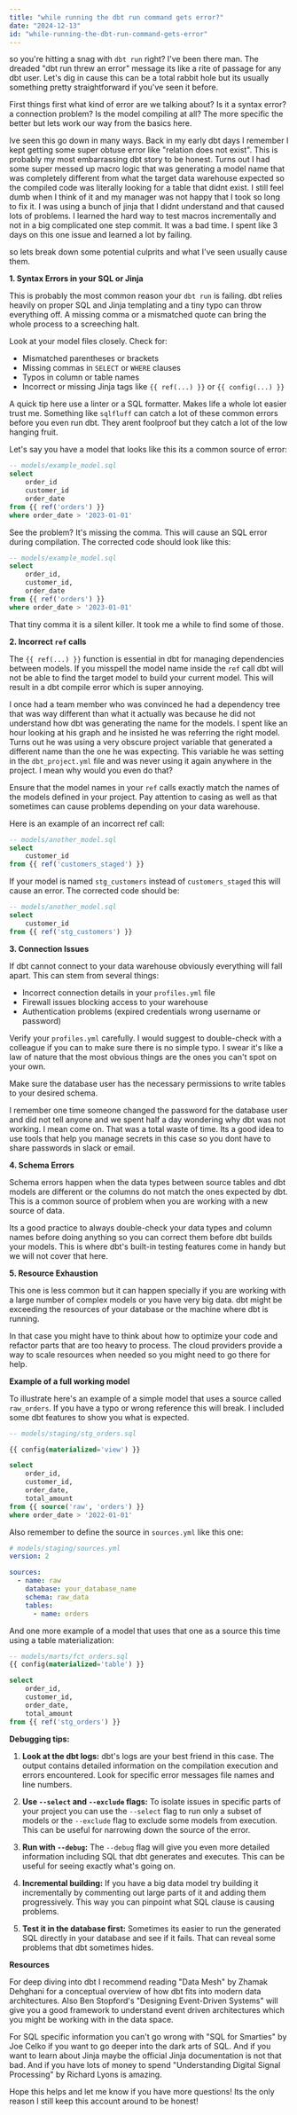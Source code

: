 ```yaml
---
title: "while running the dbt run command gets error?"
date: "2024-12-13"
id: "while-running-the-dbt-run-command-gets-error"
---
```


 so you're hitting a snag with `dbt run` right? I've been there man. The dreaded "dbt run threw an error" message its like a rite of passage for any dbt user. Let's dig in cause this can be a total rabbit hole but its usually something pretty straightforward if you've seen it before.

First things first what kind of error are we talking about? Is it a syntax error? a connection problem? Is the model compiling at all? The more specific the better but lets work our way from the basics here.

Ive seen this go down in many ways. Back in my early dbt days I remember I kept getting some super obtuse error like "relation does not exist". This is probably my most embarrassing dbt story to be honest. Turns out I had some super messed up macro logic that was generating a model name that was completely different from what the target data warehouse expected so the compiled code was literally looking for a table that didnt exist. I still feel dumb when I think of it and my manager was not happy that I took so long to fix it. I was using a bunch of jinja that I didnt understand and that caused lots of problems. I learned the hard way to test macros incrementally and not in a big complicated one step commit. It was a bad time. I spent like 3 days on this one issue and learned a lot by failing.

 so lets break down some potential culprits and what I've seen usually cause them.

**1. Syntax Errors in your SQL or Jinja**

This is probably the most common reason your `dbt run` is failing. dbt relies heavily on proper SQL and Jinja templating and a tiny typo can throw everything off. A missing comma or a mismatched quote can bring the whole process to a screeching halt.

Look at your model files closely. Check for:

*   Mismatched parentheses or brackets
*   Missing commas in `SELECT` or `WHERE` clauses
*   Typos in column or table names
*   Incorrect or missing Jinja tags like `{{ ref(...) }}` or `{{ config(...) }}`

A quick tip here use a linter or a SQL formatter. Makes life a whole lot easier trust me. Something like `sqlfluff` can catch a lot of these common errors before you even run dbt. They arent foolproof but they catch a lot of the low hanging fruit.

Let's say you have a model that looks like this its a common source of error:

```sql
-- models/example_model.sql
select
    order_id
    customer_id
    order_date
from {{ ref('orders') }}
where order_date > '2023-01-01'
```

See the problem? It's missing the comma. This will cause an SQL error during compilation. The corrected code should look like this:

```sql
-- models/example_model.sql
select
    order_id,
    customer_id,
    order_date
from {{ ref('orders') }}
where order_date > '2023-01-01'
```

That tiny comma it is a silent killer. It took me a while to find some of those.

**2. Incorrect `ref` calls**

The `{{ ref(...) }}` function is essential in dbt for managing dependencies between models. If you misspell the model name inside the `ref` call dbt will not be able to find the target model to build your current model. This will result in a dbt compile error which is super annoying.

I once had a team member who was convinced he had a dependency tree that was way different than what it actually was because he did not understand how dbt was generating the name for the models. I spent like an hour looking at his graph and he insisted he was referring the right model. Turns out he was using a very obscure project variable that generated a different name than the one he was expecting. This variable he was setting in the `dbt_project.yml` file and was never using it again anywhere in the project. I mean why would you even do that?

Ensure that the model names in your `ref` calls exactly match the names of the models defined in your project. Pay attention to casing as well as that sometimes can cause problems depending on your data warehouse.

Here is an example of an incorrect ref call:

```sql
-- models/another_model.sql
select
    customer_id
from {{ ref('customers_staged') }}
```

If your model is named `stg_customers` instead of `customers_staged` this will cause an error. The corrected code should be:

```sql
-- models/another_model.sql
select
    customer_id
from {{ ref('stg_customers') }}
```

**3. Connection Issues**

If dbt cannot connect to your data warehouse obviously everything will fall apart. This can stem from several things:

*   Incorrect connection details in your `profiles.yml` file
*   Firewall issues blocking access to your warehouse
*   Authentication problems (expired credentials wrong username or password)

Verify your `profiles.yml` carefully. I would suggest to double-check with a colleague if you can to make sure there is no simple typo. I swear it's like a law of nature that the most obvious things are the ones you can't spot on your own.

Make sure the database user has the necessary permissions to write tables to your desired schema.

I remember one time someone changed the password for the database user and did not tell anyone and we spent half a day wondering why dbt was not working. I mean come on. That was a total waste of time. Its a good idea to use tools that help you manage secrets in this case so you dont have to share passwords in slack or email.

**4. Schema Errors**

Schema errors happen when the data types between source tables and dbt models are different or the columns do not match the ones expected by dbt. This is a common source of problem when you are working with a new source of data.

Its a good practice to always double-check your data types and column names before doing anything so you can correct them before dbt builds your models. This is where dbt's built-in testing features come in handy but we will not cover that here.

**5. Resource Exhaustion**

This one is less common but it can happen specially if you are working with a large number of complex models or you have very big data. dbt might be exceeding the resources of your database or the machine where dbt is running.

In that case you might have to think about how to optimize your code and refactor parts that are too heavy to process. The cloud providers provide a way to scale resources when needed so you might need to go there for help.

**Example of a full working model**

To illustrate here's an example of a simple model that uses a source called `raw_orders`. If you have a typo or wrong reference this will break. I included some dbt features to show you what is expected.

```sql
-- models/staging/stg_orders.sql

{{ config(materialized='view') }}

select
    order_id,
    customer_id,
    order_date,
    total_amount
from {{ source('raw', 'orders') }}
where order_date > '2022-01-01'
```

Also remember to define the source in `sources.yml` like this one:

```yaml
# models/staging/sources.yml
version: 2

sources:
  - name: raw
    database: your_database_name
    schema: raw_data
    tables:
      - name: orders
```

And one more example of a model that uses that one as a source this time using a table materialization:

```sql
-- models/marts/fct_orders.sql
{{ config(materialized='table') }}

select
    order_id,
    customer_id,
    order_date,
    total_amount
from {{ ref('stg_orders') }}
```

**Debugging tips:**

1.  **Look at the dbt logs:** dbt's logs are your best friend in this case. The output contains detailed information on the compilation execution and errors encountered. Look for specific error messages file names and line numbers.

2.  **Use `--select` and `--exclude` flags:** To isolate issues in specific parts of your project you can use the `--select` flag to run only a subset of models or the `--exclude` flag to exclude some models from execution. This can be useful for narrowing down the source of the error.

3.  **Run with `--debug`:** The `--debug` flag will give you even more detailed information including SQL that dbt generates and executes. This can be useful for seeing exactly what's going on.

4.  **Incremental building:** If you have a big data model try building it incrementally by commenting out large parts of it and adding them progressively. This way you can pinpoint what SQL clause is causing problems.

5.  **Test it in the database first:** Sometimes its easier to run the generated SQL directly in your database and see if it fails. That can reveal some problems that dbt sometimes hides.

**Resources**

For deep diving into dbt I recommend reading "Data Mesh" by Zhamak Dehghani for a conceptual overview of how dbt fits into modern data architectures. Also Ben Stopford's "Designing Event-Driven Systems" will give you a good framework to understand event driven architectures which you might be working with in the data space.

For SQL specific information you can't go wrong with "SQL for Smarties" by Joe Celko if you want to go deeper into the dark arts of SQL. And if you want to learn about Jinja maybe the official Jinja documentation is not that bad. And if you have lots of money to spend "Understanding Digital Signal Processing" by Richard Lyons is amazing.

Hope this helps and let me know if you have more questions! Its the only reason I still keep this account around to be honest!
